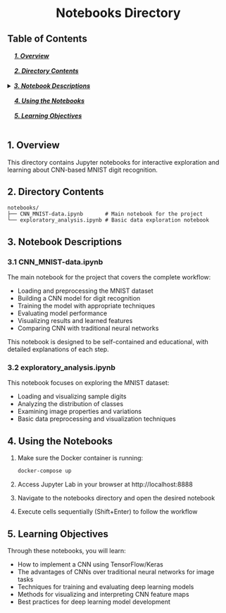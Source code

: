 <div style="font-size:2em; font-weight:bold; text-align:center; margin-top:20px;">Notebooks Directory</div>

## Table of Contents 
<div>
  &nbsp;&nbsp;&nbsp;&nbsp;<a href="#1-overview"><i><b>1. Overview</b></i></a>
</div>
&nbsp;

<div>
  &nbsp;&nbsp;&nbsp;&nbsp;<a href="#2-directory-contents"><i><b>2. Directory Contents</b></i></a>
</div>
&nbsp;

<details>
  <summary><a href="#3-notebook-descriptions"><i><b>3. Notebook Descriptions</b></i></a></summary>
  <div>
    &nbsp;&nbsp;&nbsp;&nbsp;&nbsp;&nbsp;&nbsp;&nbsp;&nbsp;&nbsp;<a href="#31-cnn_mnist-dataipynb">3.1. CNN_MNIST-data.ipynb</a><br>
    &nbsp;&nbsp;&nbsp;&nbsp;&nbsp;&nbsp;&nbsp;&nbsp;&nbsp;&nbsp;<a href="#32-exploratory_analysisipynb">3.2. exploratory_analysis.ipynb</a><br>
  </div>
</details>
&nbsp;

<div>
  &nbsp;&nbsp;&nbsp;&nbsp;<a href="#4-using-the-notebooks"><i><b>4. Using the Notebooks</b></i></a>
</div>
&nbsp;

<div>
  &nbsp;&nbsp;&nbsp;&nbsp;<a href="#5-learning-objectives"><i><b>5. Learning Objectives</b></i></a>
</div>
&nbsp;

## 1. Overview

This directory contains Jupyter notebooks for interactive exploration and learning about CNN-based MNIST digit recognition.

## 2. Directory Contents

```
notebooks/
├── CNN_MNIST-data.ipynb       # Main notebook for the project
└── exploratory_analysis.ipynb # Basic data exploration notebook
```

## 3. Notebook Descriptions

### 3.1 CNN_MNIST-data.ipynb

The main notebook for the project that covers the complete workflow:

- Loading and preprocessing the MNIST dataset
- Building a CNN model for digit recognition
- Training the model with appropriate techniques
- Evaluating model performance
- Visualizing results and learned features
- Comparing CNN with traditional neural networks

This notebook is designed to be self-contained and educational, with detailed explanations of each step.

### 3.2 exploratory_analysis.ipynb

This notebook focuses on exploring the MNIST dataset:

- Loading and visualizing sample digits
- Analyzing the distribution of classes
- Examining image properties and variations
- Basic data preprocessing and visualization techniques

## 4. Using the Notebooks

1. Make sure the Docker container is running:
   ```bash
   docker-compose up
   ```

2. Access Jupyter Lab in your browser at http://localhost:8888

3. Navigate to the notebooks directory and open the desired notebook

4. Execute cells sequentially (Shift+Enter) to follow the workflow

## 5. Learning Objectives

Through these notebooks, you will learn:
- How to implement a CNN using TensorFlow/Keras
- The advantages of CNNs over traditional neural networks for image tasks
- Techniques for training and evaluating deep learning models
- Methods for visualizing and interpreting CNN feature maps
- Best practices for deep learning model development
